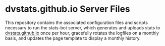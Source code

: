 # dvstats.github.io Server Files

This repository contains the associated configuration files and scripts necessary to run the stats-bot server, which generates and uploads stats to <a href="http://dvstats.github.io">dvstats.github.io</a> once per hour, gracefully rotates the logfiles on a monthly basis, and updates the page template to display a monthly history.

